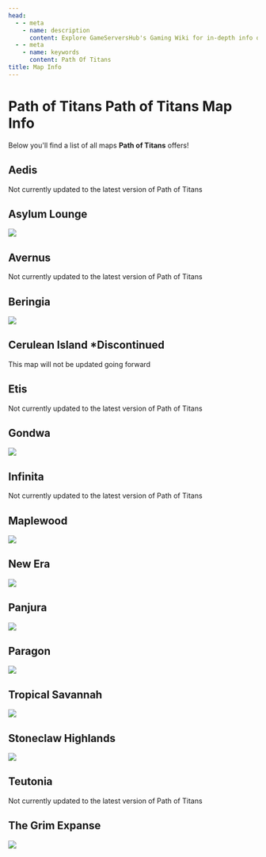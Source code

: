 ```yaml
---
head:
  - - meta
    - name: description
      content: Explore GameServersHub's Gaming Wiki for in-depth info on Path of Titans. Find details on gameplay, features, and updates for the ultimate dino MMO adventure!
  - - meta
    - name: keywords
      content: Path Of Titans
title: Map Info
---
```


# Path of Titans Path of Titans Map Info

Below you'll find a list of all maps **Path of Titans** offers!

## Aedis

Not currently updated to the latest version of Path of Titans

## Asylum Lounge

<a href='./path-of-titans-Asylum-Lounge' target='_blank'> <img src='https://web-cdn.alderongames.com/files/1255/conversions/AsylumLoungeTN1-icon.jpg' /> </a>

## Avernus

Not currently updated to the latest version of Path of Titans

## Beringia

<a href='./path-of-titans-Beringia' target='_blank'> <img src='https://web-cdn.alderongames.com/files/1184/conversions/BeringiaIcon-icon.jpg' /> </a>

## Cerulean Island \*Discontinued

This map will not be updated going forward

## Etis

Not currently updated to the latest version of Path of Titans

## Gondwa

<a href='./path-of-titans-Gondwa' target='_blank'> <img src='https://i.postimg.cc/6QZz8hZX/Screenshot-2024-09-08-000124.png' /> </a>

## Infinita

Not currently updated to the latest version of Path of Titans

## Maplewood

<a href='./path-of-titans-Maplewood' target='_blank'> <img src='https://web-cdn.alderongames.com/files/888/conversions/icon-icon.jpg' /> </a>

## New Era

<a href='./path-of-titans-NewEra' target='_blank'> <img src='https://web-cdn.alderongames.com/files/690/conversions/NewEra-icon.jpg' /> </a>

## Panjura

<a href='./path-of-titans-Panjura' target='_blank'> <img src='https://i.postimg.cc/cHX3CKFW/Screenshot-2024-09-08-000203.png' /> </a>

## Paragon

<a href='./path-of-titans-Paragon' target='_blank'> <img src='https://web-cdn.alderongames.com/files/788/conversions/Thumbnail-icon.jpg' /> </a>

## Tropical Savannah

<a href='./path-of-titans-Savanna' target='_blank'> <img src='https://web-cdn.alderongames.com/files/1162/conversions/New-Project-icon.jpg' /> </a>

## Stoneclaw Highlands

<a href='./path-of-titans-StoneclawHighlands' target='_blank'> <img src='https://web-cdn.alderongames.com/files/75/daf3eeae9d3aeb5bdf9a2b9f86ba8bab.jpg' /> </a>

## Teutonia

Not currently updated to the latest version of Path of Titans

## The Grim Expanse

<a href='./path-of-titans-TheGrimExpanse' target='_blank'> <img src='https://i.postimg.cc/7YM5ZJhW/Screenshot-2024-09-08-000428.png' /> </a>
